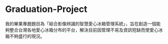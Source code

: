 # Graduation-Project
我的畢業專題題目為「結合影像辨識的智慧愛心冰箱管理系統」，旨在創造一個能夠整合台灣各地愛心冰箱分布的平台，解決目前因管理不易及資訊短缺而使愛心冰箱不夠盛行的現況。
